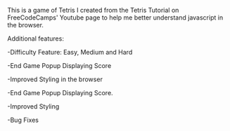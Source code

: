 
This is a game of Tetris I created from the Tetris Tutorial on FreeCodeCamps' Youtube page to help me better understand javascript in the browser. 

Additional features:

-Difficulty Feature: Easy, Medium and Hard

-End Game Popup Displaying Score

-Improved Styling in the browser

-End Game Popup Displaying Score.

-Improved Styling

-Bug Fixes
